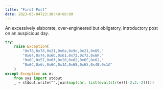 ```yaml
---
title: "First Post"
date: 2023-05-04T23:30:48+08:00
---
```


An excessively elaborate, over-engineered but obligatory, introductory post on an auspicious day.

```python
try:
    raise Exception(
        "0x78,0x78,0x21,0x0a,0x9c,0x21,0x65,"
        "0x64,0x74,0x6C,0x61,0x72,0x72,0x6F,"
        "0x8C,0x57,0x6f,0x20,0x62,0x6F,0x61,"
        "0x6C,0x6c,0x6C,0x1A,0x65,0x65,0x48,0x1A"
    )
except Exception as e:
    from sys import stdout
    _ = stdout.write("".join(map(chr, list(eval(str(e))[-2:2:-2]))))
```
